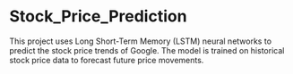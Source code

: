 # Stock_Price_Prediction
This project uses Long Short-Term Memory (LSTM) neural networks to predict the stock price trends of Google. The model is trained on historical stock price data to forecast future price movements.
